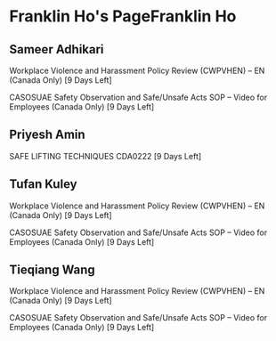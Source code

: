 Franklin Ho's PageFranklin Ho
===========

Sameer Adhikari
---------------

Workplace Violence and Harassment Policy Review (CWPVHEN) – EN (Canada Only) [9 Days Left]

CASOSUAE Safety Observation and Safe/Unsafe Acts SOP – Video for Employees (Canada Only) [9 Days Left]

Priyesh Amin
------------

SAFE LIFTING TECHNIQUES CDA0222 [9 Days Left]

Tufan Kuley
-----------

Workplace Violence and Harassment Policy Review (CWPVHEN) – EN (Canada Only) [9 Days Left]

CASOSUAE Safety Observation and Safe/Unsafe Acts SOP – Video for Employees (Canada Only) [9 Days Left]

Tieqiang Wang
-------------

Workplace Violence and Harassment Policy Review (CWPVHEN) – EN (Canada Only) [9 Days Left]

CASOSUAE Safety Observation and Safe/Unsafe Acts SOP – Video for Employees (Canada Only) [9 Days Left]

